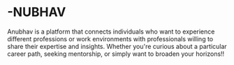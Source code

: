 # -NUBHAV
Anubhav is a platform that connects individuals who want to experience different professions or work environments with professionals willing to share their expertise and insights. Whether you're curious about a particular career path, seeking mentorship, or simply want to broaden your horizons!!
